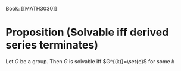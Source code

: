 Book: [[MATH3030]]
# Proposition (Solvable iff derived series terminates)
Let $G$ be a group.
Then $G$ is solvable iff $G^{(k)}=\set{e}$ for some $k$
